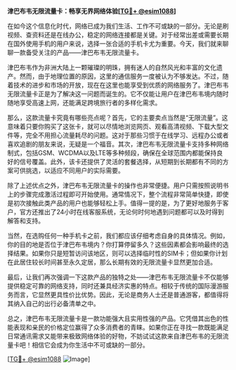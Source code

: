 **津巴布韦无限流量卡：畅享无界网络体验[[TG💪+ @esim1088](https://t.me/s/esim1088)]**

在如今这个信息化时代，网络已成为我们生活、工作不可或缺的一部分。无论是刷视频、查资料还是在线办公，稳定的网络连接都是关键。对于经常出差或需要长期在国外使用手机的用户来说，选择一张合适的手机卡尤为重要。今天，我们就来聊聊一款备受关注的产品——津巴布韦无限流量卡。

津巴布韦作为非洲大陆上一颗璀璨的明珠，拥有迷人的自然风光和丰富的文化遗产。然而，由于地理位置的原因，这里的通信服务一度被认为不够发达。不过，随着技术的进步和市场的开放，现在在这里也能享受到优质的网络服务了。津巴布韦无限流量卡正是为了解决这一问题而诞生的。它不仅能让用户在津巴布韦境内随时随地享受高速上网，还能满足跨境旅行者的多样化需求。

那么，这款流量卡究竟有哪些亮点呢？首先，它的主要卖点当然是“无限流量”。这意味着只要你购买了这张卡，就可以尽情地浏览网页、观看高清视频、下载大型文件等，完全不用担心流量耗尽的问题。这对于那些习惯于在线学习、远程办公或者喜欢追剧的朋友来说，无疑是一个福音。其次，津巴布韦无限流量卡支持多种网络制式，包括GSM、WCDMA以及LTE等多种频段，确保在全球范围内都能保持良好的信号覆盖。此外，该卡还提供了灵活的套餐选择，从短期到长期都有不同的方案可供挑选，以适应不同用户的实际需要。

除了上述优点之外，津巴布韦无限流量卡的操作也非常便捷。用户只需按照说明书上的步骤完成激活过程即可开始使用。通常情况下，整个流程非常简单快捷，即使是初次接触此类产品的用户也能够轻松上手。值得一提的是，为了更好地服务于客户，官方还推出了24小时在线客服系统，无论何时何地遇到问题都可以及时得到解答和支持。

当然，在选购任何一种手机卡之前，我们都应该仔细考虑自身的具体情况。例如，你的目的地是否位于津巴布韦境内？你打算停留多久？这些因素都会影响最终的选择结果。如果你只是短暂访问该地区，则可以选择临时性的SIM卡；但如果你计划在此居住较长时间甚至永久定居，那么长期有效的无限流量卡显然更加合适。

最后，让我们再次强调一下这款产品的独特之处——津巴布韦无限流量卡不仅能够提供稳定可靠的网络支持，同时还兼具经济实惠的特点。相较于传统的国际漫游服务而言，它显然更具性价比优势。因此，无论是商务人士还是普通游客，都值得将其纳入自己的出行必备清单之中。

总之，津巴布韦无限流量卡是一款功能强大且实用性强的产品。它凭借其出色的性能表现和亲民的价格定位赢得了众多消费者的青睐。如果你正在寻找一款既能满足日常通讯需求又能带来极致网络体验的好物，不妨试试这款来自津巴布韦的无限流量卡吧！相信它会成为你生活中不可或缺的一部分。

[[TG💪+ @esim1088](https://t.me/s/esim1088) ![Image](https://i.postimg.cc/4NQfJmqS/Snipaste-2025-05-13-00-14-12.png)]